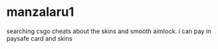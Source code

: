 # manzalaru1
searching csgo cheats about the skins and smooth aimlock. i can pay in paysafe card and skins
